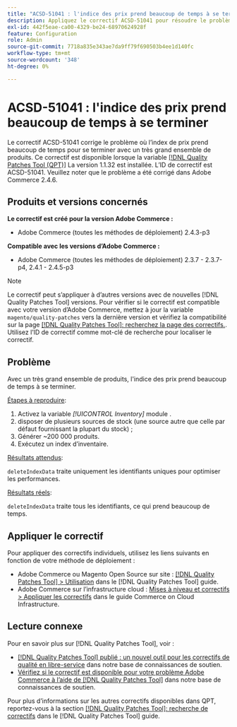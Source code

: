 ```yaml
---
title: "ACSD-51041 : l'indice des prix prend beaucoup de temps à se terminer"
description: Appliquez le correctif ACSD-51041 pour résoudre le problème Adobe Commerce où l’index de prix prend beaucoup de temps pour se terminer avec un très grand ensemble de produits.
exl-id: 442f5eae-ca00-4329-be24-68970624928f
feature: Configuration
role: Admin
source-git-commit: 7718a835e343ae7da9ff79f690503b4ee1d140fc
workflow-type: tm+mt
source-wordcount: '348'
ht-degree: 0%

---
```


# ACSD-51041 : l&#39;indice des prix prend beaucoup de temps à se terminer

Le correctif ACSD-51041 corrige le problème où l’index de prix prend beaucoup de temps pour se terminer avec un très grand ensemble de produits. Ce correctif est disponible lorsque la variable [[!DNL Quality Patches Tool (QPT)]](/help/announcements/adobe-commerce-announcements/magento-quality-patches-released-new-tool-to-self-serve-quality-patches.md) La version 1.1.32 est installée. L’ID de correctif est ACSD-51041. Veuillez noter que le problème a été corrigé dans Adobe Commerce 2.4.6.

## Produits et versions concernés

**Le correctif est créé pour la version Adobe Commerce :**

* Adobe Commerce (toutes les méthodes de déploiement) 2.4.3-p3

**Compatible avec les versions d’Adobe Commerce :**

* Adobe Commerce (toutes les méthodes de déploiement) 2.3.7 - 2.3.7-p4, 2.4.1 - 2.4.5-p3

>[!NOTE]
>
>Le correctif peut s’appliquer à d’autres versions avec de nouvelles [!DNL Quality Patches Tool] versions. Pour vérifier si le correctif est compatible avec votre version d’Adobe Commerce, mettez à jour la variable `magento/quality-patches` vers la dernière version et vérifiez la compatibilité sur la page [[!DNL Quality Patches Tool]: recherchez la page des correctifs.](https://experienceleague.adobe.com/tools/commerce-quality-patches/index.html). Utilisez l’ID de correctif comme mot-clé de recherche pour localiser le correctif.

## Problème

Avec un très grand ensemble de produits, l&#39;indice des prix prend beaucoup de temps à se terminer.

<u>Étapes à reproduire</u>:

1. Activez la variable *[!UICONTROL Inventory]* module .
1. disposer de plusieurs sources de stock (une source autre que celle par défaut fournissant la plupart du stock) ;
1. Générer ~200 000 produits.
1. Exécutez un index d’inventaire.

<u>Résultats attendus</u>:

`deleteIndexData` traite uniquement les identifiants uniques pour optimiser les performances.

<u>Résultats réels</u>:

`deleteIndexData` traite tous les identifiants, ce qui prend beaucoup de temps.

## Appliquer le correctif

Pour appliquer des correctifs individuels, utilisez les liens suivants en fonction de votre méthode de déploiement :

* Adobe Commerce ou Magento Open Source sur site : [[!DNL Quality Patches Tool] > Utilisation](https://experienceleague.adobe.com/docs/commerce-operations/tools/quality-patches-tool/usage.html) dans le [!DNL Quality Patches Tool] guide.
* Adobe Commerce sur l’infrastructure cloud : [Mises à niveau et correctifs > Appliquer les correctifs](https://experienceleague.adobe.com/docs/commerce-cloud-service/user-guide/develop/upgrade/apply-patches.html) dans le guide Commerce on Cloud Infrastructure.

## Lecture connexe

Pour en savoir plus sur [!DNL Quality Patches Tool], voir :

* [[!DNL Quality Patches Tool] publié : un nouvel outil pour les correctifs de qualité en libre-service](/help/announcements/adobe-commerce-announcements/magento-quality-patches-released-new-tool-to-self-serve-quality-patches.md) dans notre base de connaissances de soutien.
* [Vérifiez si le correctif est disponible pour votre problème Adobe Commerce à l’aide de [!DNL Quality Patches Tool]](/help/support-tools/patches-available-in-qpt-tool/check-patch-for-magento-issue-with-magento-quality-patches.md) dans notre base de connaissances de soutien.

Pour plus d’informations sur les autres correctifs disponibles dans QPT, reportez-vous à la section [[!DNL Quality Patches Tool]: recherche de correctifs](https://experienceleague.adobe.com/tools/commerce-quality-patches/index.html) dans le [!DNL Quality Patches Tool] guide.
